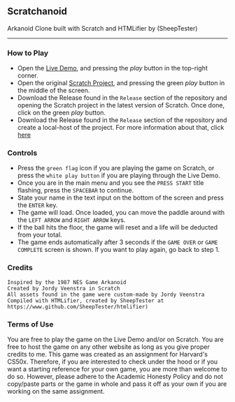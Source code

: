 
##  Scratchanoid
Arkanoid Clone built with Scratch and HTMLifier by (SheepTester)

---

### How to Play
- Open the [Live Demo](https://jiyorude.github.io/Scratchanoid/), and pressing the *play* button in the top-right corner.
- Open the original [Scratch Project](https://scratch.mit.edu/projects/811850541/), and pressing the green *play* button in the middle of the screen.
- Download the Release found in the `Release` section of the repository and opening the Scratch project in the latest version of Scratch. Once done, click on the green *play* button.
- Download the Release found in the `Release` section of the repository and create a local-host of the project. For more information about that, click [here](https://github.com/SheepTester/htmlifier/wiki/Downloading-as-a-.zip)

### Controls
- Press the `green flag` icon if you are playing the game on Scratch, or press the `white play button` if you are playing through the Live Demo.
- Once you are in the main menu and you see the `PRESS START` title flashing, press the `SPACEBAR` to continue.
- State your name in the text input on the bottom of the screen and press the `ENTER` key.
- The game will load. Once loaded, you can move the paddle around with the `LEFT ARROW` and `RIGHT ARROW` keys.
- If the ball hits the floor, the game will reset and a life will be deducted from your total.
- The game ends automatically after 3 seconds if the `GAME OVER` or `GAME COMPLETE` screen is shown. If you want to play again, go back to step 1.

### Credits
```
Inspired by the 1987 NES Game Arkanoid
Created by Jordy Veenstra in Scratch
All assets found in the game were custom-made by Jordy Veenstra
Compiled with HTMLifier, created by SheepTester at https://www.github.com/SheepTester/htmlifier)
```

### Terms of Use
You are free to play the game on the Live Demo and/or on Scratch. You are free to host the game on any other website as long as you give proper credits to me. This game was created as an assignment for Harvard's CS50x. Therefore, if you are interested to check under the hood or if you want a starting reference for your own game, you are more than welcome to do so. However, please adhere to the Academic Honesty Policy and do not copy/paste parts or the game in whole and pass it off as your own if you
are working on the same assignment.

